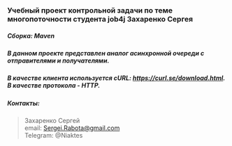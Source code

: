 ### Учебный проект контрольной задачи по теме многопоточности студента job4j Захаренко Сергея
##### Сборка: Maven 
##### В данном проекте представлен аналог асинхронной очереди с отправителями и получателями.
##### В качестве клиента используется cURL: https://curl.se/download.html. В качестве протокола - HTTP.
##### Контакты: 
> Захаренко Сергей <br>
email: Sergei.Rabota@gmail.com <br>
Telegram: @Niaktes <br>

